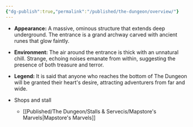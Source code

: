 ```yaml
---
{"dg-publish":true,"permalink":"/published/the-dungeon/overview/"}
---
```


- **Appearance:** A massive, ominous structure that extends deep underground. The entrance is a grand archway carved with ancient runes that glow faintly.
- **Environment:** The air around the entrance is thick with an unnatural chill. Strange, echoing noises emanate from within, suggesting the presence of both treasure and terror.
- **Legend:** It is said that anyone who reaches the bottom of The Dungeon will be granted their heart's desire, attracting adventurers from far and wide.

- Shops and stall
	- [[Published/The Dungeon/Stalls & Servecis/Mapstore's Marvels\|Mapstore's Marvels]]